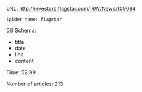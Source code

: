 URL: http://investors.flagstar.com/IRW/News/109084

    Spider name: flagstar

DB Schema:
- title
- date
- link
- content

Time: 52.99

Number of articles: 213
